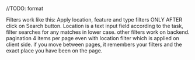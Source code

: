 //TODO: format

Filters work like this:
Apply location, feature and type filters ONLY AFTER click on Search button.
Location is a text input field according to the task, filter searches for any matches in lower case.
other filters work on backend. pagination 4 items per page even with location filter which is applied on client side.
if you move between pages, it remembers your filters and the exact place you have been on the page.
